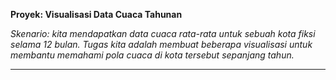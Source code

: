 **Proyek: Visualisasi Data Cuaca Tahunan**

*Skenario: kita mendapatkan data cuaca rata-rata untuk sebuah kota fiksi selama 12 bulan. Tugas kita adalah membuat beberapa visualisasi untuk membantu memahami pola cuaca di kota tersebut sepanjang tahun.*

---
